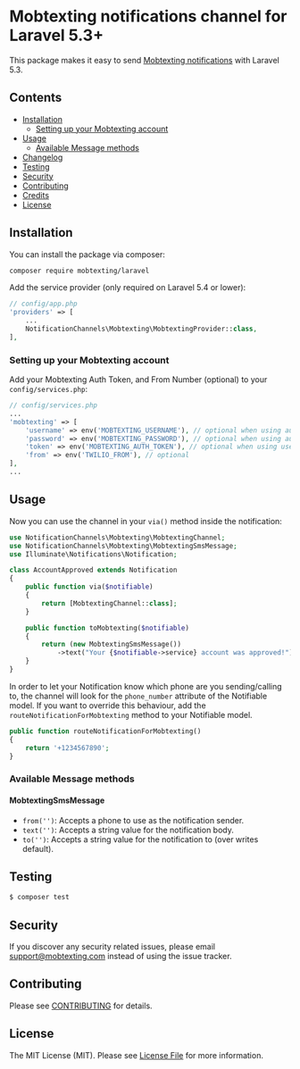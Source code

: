 # Mobtexting notifications channel for Laravel 5.3+

This package makes it easy to send [Mobtexting notifications](https://mobtexting.com) with Laravel 5.3.

## Contents

- [Installation](#installation)
	- [Setting up your Mobtexting account](#setting-up-your-twilio-account)
- [Usage](#usage)
	- [Available Message methods](#available-message-methods)
- [Changelog](#changelog)
- [Testing](#testing)
- [Security](#security)
- [Contributing](#contributing)
- [Credits](#credits)
- [License](#license)

## Installation

You can install the package via composer:

``` bash
composer require mobtexting/laravel
```

Add the service provider (only required on Laravel 5.4 or lower):

```php
// config/app.php
'providers' => [
    ...
    NotificationChannels\Mobtexting\MobtextingProvider::class,
],
```

### Setting up your Mobtexting account

Add your Mobtexting Auth Token, and From Number (optional) to your `config/services.php`:

```php
// config/services.php
...
'mobtexting' => [
    'username' => env('MOBTEXTING_USERNAME'), // optional when using auth token
    'password' => env('MOBTEXTING_PASSWORD'), // optional when using auth token
    'token' => env('MOBTEXTING_AUTH_TOKEN'), // optional when using username and password
    'from' => env('TWILIO_FROM'), // optional
],
...
```

## Usage

Now you can use the channel in your `via()` method inside the notification:

``` php
use NotificationChannels\Mobtexting\MobtextingChannel;
use NotificationChannels\Mobtexting\MobtextingSmsMessage;
use Illuminate\Notifications\Notification;

class AccountApproved extends Notification
{
    public function via($notifiable)
    {
        return [MobtextingChannel::class];
    }

    public function toMobtexting($notifiable)
    {
        return (new MobtextingSmsMessage())
            ->text("Your {$notifiable->service} account was approved!");
    }
}
```

In order to let your Notification know which phone are you sending/calling to, the channel will look for the `phone_number` attribute of the Notifiable model. If you want to override this behaviour, add the `routeNotificationForMobtexting` method to your Notifiable model.

```php
public function routeNotificationForMobtexting()
{
    return '+1234567890';
}
```

### Available Message methods

#### MobtextingSmsMessage

- `from('')`: Accepts a phone to use as the notification sender.
- `text('')`: Accepts a string value for the notification body.
- `to('')`: Accepts a string value for the notification to (over writes default).

## Testing

``` bash
$ composer test
```

## Security

If you discover any security related issues, please email support@mobtexting.com instead of using the issue tracker.

## Contributing

Please see [CONTRIBUTING](CONTRIBUTING.md) for details.

## License

The MIT License (MIT). Please see [License File](LICENSE.md) for more information.
